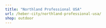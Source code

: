 ```yaml
---
title: "Northland Professional USA"
url: /heber-city/northland-professional-usa/
shop: outdoor
---
```

